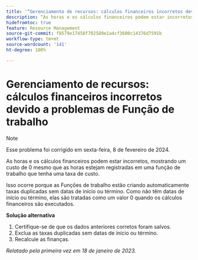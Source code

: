 ```yaml
---
title: '“Gerenciamento de recursos: cálculos financeiros incorretos devido a problemas de Função de trabalho”'
description: “As horas e os cálculos financeiros podem estar incorretos, mostrando um custo de 0 mesmo que as horas estejam registradas em uma função de trabalho que tenha uma taxa de custo.”
hidefromtoc: true
feature: Resource Management
source-git-commit: f8579e17458f702580e1a4cf3600c14376d7591b
workflow-type: tm+mt
source-wordcount: '141'
ht-degree: 100%

---
```



# Gerenciamento de recursos: cálculos financeiros incorretos devido a problemas de Função de trabalho

>[!NOTE]
>
>Esse problema foi corrigido em sexta-feira, 8 de fevereiro de 2024.

As horas e os cálculos financeiros podem estar incorretos, mostrando um custo de 0 mesmo que as horas estejam registradas em uma função de trabalho que tenha uma taxa de custo.

Isso ocorre porque as Funções de trabalho estão criando automaticamente taxas duplicadas sem datas de início ou término. Como não têm datas de início ou término, elas são tratadas como um valor 0 quando os cálculos financeiros são executados.

**Solução alternativa**

1. Certifique-se de que os dados anteriores corretos foram salvos.
1. Exclua as taxas duplicadas sem datas de início ou término.
1. Recalcule as finanças.

_Relatado pela primeira vez em 18 de janeiro de 2023._
